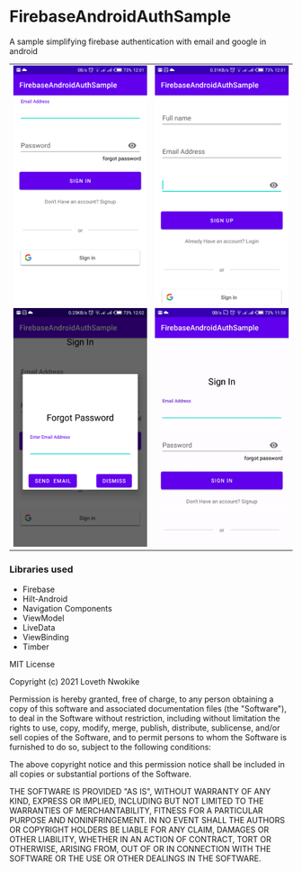 # FirebaseAndroidAuthSample
A sample simplifying firebase authentication with email and google in android

<table>
  <tr>
   <td>
     <img src="/screenshot/signin.png"/>
   </td>

   <td>
     <img src="/screenshot/signup.png"/>
    </td>
  </tr>
    <td>
     <img src="/screenshot/pasworddialog.png"/>
   </td>

   <td>
     <img src="/screenshot/passworddialog.gif"/>
    </td>
  </tr>
</table>

### Libraries used
* Firebase
* Hilt-Android
* Navigation Components
* ViewModel
* LiveData
* ViewBinding
* Timber

MIT License

Copyright (c) 2021  Loveth Nwokike

Permission is hereby granted, free of charge, to any person obtaining a copy
of this software and associated documentation files (the "Software"), to deal
in the Software without restriction, including without limitation the rights
to use, copy, modify, merge, publish, distribute, sublicense, and/or sell
copies of the Software, and to permit persons to whom the Software is
furnished to do so, subject to the following conditions:

The above copyright notice and this permission notice shall be included in all
copies or substantial portions of the Software.

THE SOFTWARE IS PROVIDED "AS IS", WITHOUT WARRANTY OF ANY KIND, EXPRESS OR
IMPLIED, INCLUDING BUT NOT LIMITED TO THE WARRANTIES OF MERCHANTABILITY,
FITNESS FOR A PARTICULAR PURPOSE AND NONINFRINGEMENT. IN NO EVENT SHALL THE
AUTHORS OR COPYRIGHT HOLDERS BE LIABLE FOR ANY CLAIM, DAMAGES OR OTHER
LIABILITY, WHETHER IN AN ACTION OF CONTRACT, TORT OR OTHERWISE, ARISING FROM,
OUT OF OR IN CONNECTION WITH THE SOFTWARE OR THE USE OR OTHER DEALINGS IN THE
SOFTWARE.
